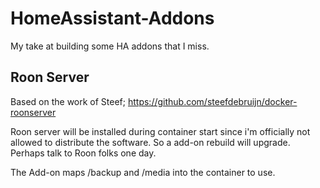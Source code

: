 # HomeAssistant-Addons
My take at building some HA addons that I miss. 

## Roon Server
Based on the work of Steef; https://github.com/steefdebruijn/docker-roonserver

Roon server will be installed during container start since i'm officially not allowed to distribute the software. So a add-on rebuild will upgrade. Perhaps talk to Roon folks one day. 

The Add-on maps /backup and /media into the container to use. 
